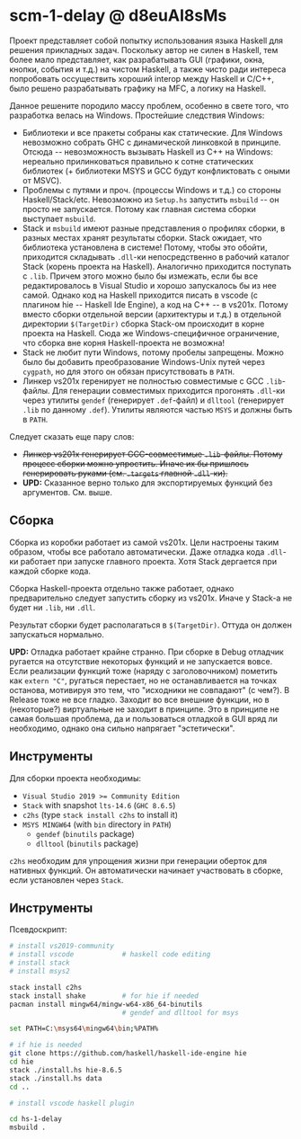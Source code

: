 # scm-1-delay @ d8euAI8sMs

Проект представляет собой попытку использования языка Haskell для решения прикладных задач. Поскольку автор не силен в Haskell, тем более мало представляет, как разрабатывать GUI (графики, окна, кнопки, события и т.д.) на чистом Haskell, а также чисто ради интереса попробовать оссуществить хороший interop между Haskell и C/C++, было решено разрабатывать графику на MFC, а логику на Haskell.

Данное решените породило массу проблем, особенно в свете того, что разработка велась на Windows. Простейшие следствия Windows:

* Библиотеки и все пракеты собраны как статические. Для Windows невозможно собрать GHC с динамической линковкой в принципе. Отсюда -- невозможность вызывать Haskell из C++ на Windows: нереально прилинковаться правильно к сотне статических библиотек (+ библиотеки MSYS и GCC будут конфликтовать с оными от MSVC).
* Проблемы с путями и проч. (процессы Windows и т.д.) со стороны Haskell/Stack/etc. Невозможно из `Setup.hs` запустить `msbuild` -- он просто не запускается. Потому как главная система сборки выступает `msbuild`.
* Stack и `msbuild` имеют разные представления о профилях сборки, в разных местах хранят результаты сборки. Stack ожидает, что библиотека установлена в системе! Потому, чтобы это обойти, приходится складывать `.dll`-ки непосредственно в рабочий каталог Stack (корень проекта на Haskell). Аналогично приходится поступать с `.lib`. Причем этого можно было бы измежать, если бы все редактировалось в Visual Studio и хорошо запускалось бы из нее самой. Однако код на Haskell приходится писать в vscode (с плагином hie -- Haskell Ide Engine), а код на С++ -- в vs201x. Потому вместо сборки отдельной версии (архитектуры и т.д.) в отдельной директории `$(TargetDir)` сборка Stack-ом происходит в корне проекта на Haskell. Сюда же Windows-специфичное ограничение, что сборка вне корня Haskell-проекта не возможна!
* Stack не любит пути Windows, потому пробелы запрещены. Можно было бы добавить преобразование Windows-Unix путей через `cygpath`, но для этого он обязан присутствовать в `PATH`.
* Линкер vs201x геренирует не полностью совместимые с GCC `.lib`-файлы. Для генерации совместимых приходится прогонять `.dll`-ки через утилиты `gendef` (генерирует `.def`-файл) и `dlltool` (генерирует `.lib` по данному `.def`). Утилиты являются частью `MSYS` и должны быть в `PATH`.

Следует сказать еще пару слов:

* ~~Линкер vs201x генерирует GCC-совместимые `.lib`-файлы. Потому процесс сборки можно упростить. Иначе их бы пришлось генерировать руками (см. `.targets` главной `.dll`-ки).~~
* **UPD:** Сказанное верно только для экспортируемых функций без аргументов. См. выше.

## Сборка

Сборка из коробки работает из самой vs201x. Цели настроены таким образом, чтобы все работало автоматически. Даже отладка кода `.dll`-ки работает при запуске главного проекта. Хотя Stack дергается при каждой сборке кода.

Сборка Haskell-проекта отдельно также работает, однако предварительно следует запустить сборку из vs201x. Иначе у Stack-а не будет ни `.lib`, ни `.dll`.

Результат сборки будет располагаться в `$(TargetDir)`. Оттуда он должен запускаться нормально.

**UPD:** Отладка работает крайне странно. При сборке в Debug отладчик ругается на отсутствие некоторых функций и не запускается вовсе. Если реализации функций тоже (наряду с заголовочником) пометить как `extern "C"`, ругаться перестает, но не останавливается на точках останова, мотивируя это тем, что "исходники не совпадают" (с чем?). В Release тоже не все гладко. Заходит во все внешние функции, но в (некоторые?) виртуальные не заходит в принципе. Это в принципе не самая большая проблема, да и пользоваться отладкой в GUI вряд ли необходимо, однако она сильно напрягает "эстетически".

## Инструменты

Для сборки проекта необходимы:

* `Visual Studio 2019 >= Community Edition`
* `Stack` with snapshot `lts-14.6` (`GHC 8.6.5`)
* `c2hs` (type `stack install c2hs` to install it)
* `MSYS MINGW64` (with `bin` directory in `PATH`)
    - `gendef` (`binutils` package)
    - `dlltool` (`binutils` package)

`c2hs` необходим для упрощения жизни при генерации оберток для нативных функций. Он автоматически начинает участвовать в сборке, если установлен через `Stack`.

## Инструменты

Псевдоскрипт:

```sh
# install vs2019-community
# install vscode            # haskell code editing
# install stack
# install msys2

stack install c2hs
stack install shake         # for hie if needed
pacman install mingw64/mingw-w64-x86_64-binutils
                            # gendef and dlltool for msys

set PATH=C:\msys64\mingw64\bin;%PATH%

# if hie is needed
git clone https://github.com/haskell/haskell-ide-engine hie
cd hie
stack ./install.hs hie-8.6.5
stack ./install.hs data
cd ..

# install vscode haskell plugin

cd hs-1-delay
msbuild .
```
